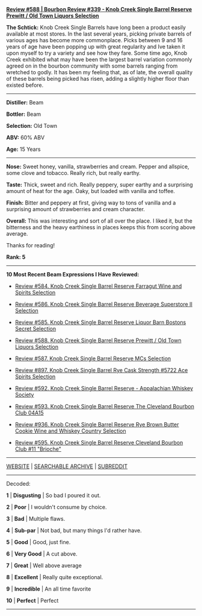
[**Review #588 | Bourbon Review #339 - Knob Creek Single Barrel Reserve Prewitt / Old Town Liquors Selection**]( https://t8ke.review/review-588-knob-creek-single-barrel-reserve-4018-jeff-prewitt-old-town-liquors-15yr/)

**The Schtick:** Knob Creek Single Barrels have long been a product easily available at most stores. In the last several years, picking private barrels of various ages has become more commonplace. Picks between 9 and 16 years of age have been popping up with great regularity and Ive taken it upon myself to try a variety and see how they fare. Some time ago, Knob Creek exhibited what may have been the largest barrel variation commonly agreed on in the bourbon community with some barrels ranging from wretched to godly. It has been my feeling that, as of late, the overall quality of these barrels being picked has risen, adding a slightly higher floor than existed before.

-----

**Distiller:** Beam

**Bottler:** Beam

**Selection:** Old Town

**ABV:**  60% ABV

**Age:** 15 Years 

-----

**Nose:**   Sweet honey, vanilla, strawberries and cream. Pepper and allspice, some clove and tobacco. Really rich, but really earthy. 

**Taste:** Thick, sweet and rich. Really peppery, super earthy and a surprising amount of heat for the age. Oaky, but loaded with vanilla and toffee. 

**Finish:** Bitter and peppery at first, giving way to tons of vanilla and a surprising amount of strawberries and cream character. 

**Overall:** This was interesting and sort of all over the place. I liked it, but the bitterness and the heavy earthiness in places keeps this from scoring above average. 

Thanks for reading!

**Rank: 5**

----- 

**10 Most Recent Beam Expressions I Have Reviewed:** 

- [Review #584. Knob Creek Single Barrel Reserve Farragut Wine and Spirits Selection]( https://t8ke.review/review-584-knob-creek-single-barrel-reserve-3634-farragut/) 

- [Review #586. Knob Creek Single Barrel Reserve Beverage Superstore II Selection]( https://t8ke.review/review-586-knob-creek-single-barrel-reserve-beverage-superstore-ii-selection/) 

- [Review #585. Knob Creek Single Barrel Reserve Liquor Barn Bostons Secret Selection]( https://t8ke.review/review-585-knob-creek-single-barrel-reserve-liquor-barn-bostons-secret/) 

- [Review #588. Knob Creek Single Barrel Reserve Prewitt / Old Town Liquors Selection]( https://t8ke.review/review-588-knob-creek-single-barrel-reserve-4018-jeff-prewitt-old-town-liquors-15yr/) 

- [Review #587. Knob Creek Single Barrel Reserve MCs Selection]( https://t8ke.review/review-587-knob-creek-single-barrel-reserve-3892-mcs-selection/) 

- [Review #897. Knob Creek Single Barrel Rye Cask Strength #5722 Ace Spirits Selection]( https://t8ke.review/review-897-knob-creek-single-barrel-rye-5722-ace-spirits-selection/) 

- [Review #592. Knob Creek Single Barrel Reserve - Appalachian Whiskey Society]( https://t8ke.review) 

- [Review #593. Knob Creek Single Barrel Reserve The Cleveland Bourbon Club 04A15]( https://t8ke.review/review-593-knob-creek-single-barrel-reserve-04a15-cleveland-bourbon-club/) 

- [Review #936. Knob Creek Single Barrel Reserve Rye Brown Butter Cookie Wine and Whiskey Country Selection]( https://t8ke.review/review-936-knob-creek-single-barrel-reserve-rye-brown-butter-cookie-wine-and-whiskey-country-selection/) 

- [Review #595. Knob Creek Single Barrel Reserve Cleveland Bourbon Club #11 "Brioche"]( https://t8ke.review/review-595-knob-creek-single-barrel-reserve-cleveland-bourbon-club-11-brioche/) 

-----

[WEBSITE](https://t8ke.review) | [SEARCHABLE ARCHIVE](https://t8ke.review/review-archive/) | [SUBREDDIT](https://reddit.com/r/t8kereviews)

-----

Decoded:

**1** | **Disgusting** | So bad I poured it out.

**2** | **Poor** | I wouldn't consume by choice.

**3** | **Bad** | Multiple flaws.

**4** | **Sub-par** | Not bad, but many things I'd rather have.

**5** | **Good** | Good, just fine.

**6** | **Very Good** | A cut above.

**7** | **Great** | Well above average

**8** | **Excellent** | Really quite exceptional.

**9** | **Incredible** | An all time favorite

**10** | **Perfect** | Perfect

----

